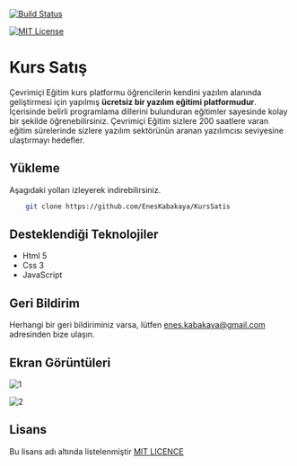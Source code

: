 [![Build Status](https://github.com/ytdl-org/youtube-dl/workflows/CI/badge.svg)](https://github.com/ytdl-org/youtube-dl/actions?query=workflow%3ACI)

[![MIT License](https://img.shields.io/badge/License-MIT-green.svg)](https://choosealicense.com/licenses/mit/)



  
# Kurs Satış

Çevrimiçi Eğitim kurs platformu öğrencilerin kendini yazılım alanında geliştirmesi için yapılmış **ücretsiz bir yazılım eğitimi platformudur**. İçerisinde belirli programlama dillerini bulunduran eğitimler sayesinde kolay bir şekilde öğrenebilirsiniz. Çevrimiçi Eğitim sizlere 200 saatlere varan eğitim sürelerinde sizlere yazılım sektörünün aranan yazılımcısı seviyesine ulaştırmayı hedefler.​

## Yükleme 

Aşagıdaki yolları izleyerek indirebilirsiniz.
```bash 
    git clone https://github.com/EnesKabakaya/KursSatis
```

    

## Desteklendiği Teknolojiler

- Html 5
- Css 3
- JavaScript
  
## Geri Bildirim

Herhangi bir geri bildiriminiz varsa, lütfen enes.kabakaya@gmail.com adresinden bize ulaşın.

  
## Ekran Görüntüleri

![1](https://user-images.githubusercontent.com/111273735/221970466-5eeedd81-3779-45a7-9780-a2eedbf3b700.png)

![2](https://user-images.githubusercontent.com/111273735/221971733-0819961d-678e-4d52-8e21-0c1400b473a1.png)
  
## Lisans

Bu lisans adı altında listelenmiştir [MIT LICENCE](https://choosealicense.com/licenses/mit/)

  